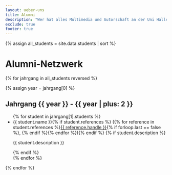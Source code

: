 ```yaml
---
layout: ueber-uns
title: Alumni
description: "Wer hat alles Multimedia und Autorschaft an der Uni Halle studiert? Hier eine Liste aller Absolvent:innen, die unser umfassendes Alumni-Netzwerk aufzeigt."
exclude: true
footer: true
---
```


{% assign all_students = site.data.students | sort %}

# Alumni-Netzwerk

{% for jahrgang in all_students reversed %}
<section>
{% assign year = jahrgang[0] %}
<h2>Jahrgang {{ year }} - {{ year | plus: 2 }}</h2>
<ul>
{% for student in jahrgang[1].students %}
<li itemscope itemtype="http://schema.org/Person"><link itemprop="alumniOf" href="{{ site.url }}/#organization" /><span itemprop="name">{{ student.name }}</span>{% if student.references %} ({% for reference in student.references %}<a itemprop="sameAs" href="{{ reference.url }}">{{ reference.handle }}</a>{% if forloop.last == false %}, {% endif %}{% endfor %}){% endif %}
{% if student.description %}<p>{{ student.description }}</p>{% endif %}
</li>
{% endfor %}
</ul>
</section>
{% endfor %}
